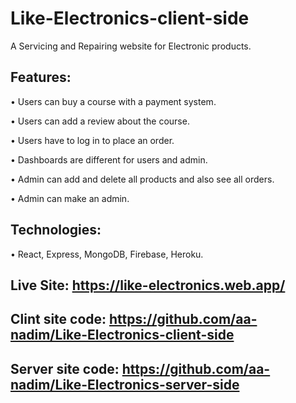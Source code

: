# Like-Electronics-client-side

A Servicing and Repairing website for Electronic products.
## Features:

  • Users can buy a course with a payment system.
  
  • Users can add a review about the course. 
  
  • Users have to log in to place an order.
  
  • Dashboards are different for users and admin.
  
  • Admin can add and delete all products and also see all orders. 
  
  • Admin can make an admin.

## Technologies: 

  • React, Express, MongoDB, Firebase, Heroku. 

## Live Site: https://like-electronics.web.app/
## Clint site code: https://github.com/aa-nadim/Like-Electronics-client-side
## Server site code: https://github.com/aa-nadim/Like-Electronics-server-side
